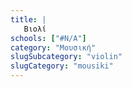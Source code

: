 ```yaml
---
title: |
   Βιολί
schools: ["#N/A"]
category: "Μουσική"
slugSubcategory: "violin"
slugCategory: "mousiki"
---
```


